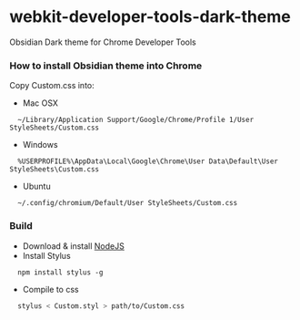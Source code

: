 webkit-developer-tools-dark-theme
=================================

Obsidian Dark theme for Chrome Developer Tools

### How to install Obsidian theme into Chrome

Copy Custom.css into:

* Mac OSX 

```
  ~/Library/Application Support/Google/Chrome/Profile 1/User StyleSheets/Custom.css
```
* Windows 

```
  %USERPROFILE%\AppData\Local\Google\Chrome\User Data\Default\User StyleSheets\Custom.css
```
* Ubuntu 

```
  ~/.config/chromium/Default/User StyleSheets/Custom.css
```


### Build

* Download & install [NodeJS](http://nodejs.org/download/)
* Install Stylus

```
  npm install stylus -g
```
* Compile to css

```sh
  stylus < Custom.styl > path/to/Custom.css
```
